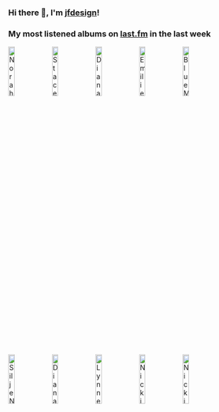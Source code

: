 ### Hi there 👋, I'm [jfdesign](https://blog.jfdesignnet.com)!

### My most listened albums on [last.fm](https://www.last.fm/user/jfdesignnet) in the last week

[<img src='https://lastfm.freetls.fastly.net/i/u/300x300/e3c79547d80c906d1e957b4dc5030679.jpg' width='16%' height='16%' alt='Norah Jones - Come Away With Me (Super Deluxe Edition)'>](https://www.last.fm/music/norah%2bjones/come%2baway%2bwith%2bme%2b%2528super%2bdeluxe%2bedition%2529)&nbsp;
[<img src='https://lastfm.freetls.fastly.net/i/u/300x300/01e9370e5271fb039110cf99d1553558.jpg' width='16%' height='16%' alt='Stacey Kent - Its A Wonderful World'>](https://www.last.fm/music/stacey%2bkent/it%2527s%2ba%2bwonderful%2bworld)&nbsp;
[<img src='https://lastfm.freetls.fastly.net/i/u/300x300/39e21199df494aabb64109a668e9bba6.png' width='16%' height='16%' alt='Diana Krall - The Very Best Of Diana Krall'>](https://www.last.fm/music/diana%2bkrall/the%2bvery%2bbest%2bof%2bdiana%2bkrall)&nbsp;
[<img src='https://lastfm.freetls.fastly.net/i/u/300x300/991a6471e0e3e9b68722dec8ea7673c0.jpg' width='16%' height='16%' alt='Emilie Schiøtt - After the Rain'>](https://www.last.fm/music/emilie%2bschi%25c3%25b8tt/after%2bthe%2brain)&nbsp;
[<img src='https://lastfm.freetls.fastly.net/i/u/300x300/355b87550b617d6cfb6662da7830c4b8.jpg' width='16%' height='16%' alt='Blue Martini Jazz - The Night We Called It A Day'>](https://www.last.fm/music/blue%2bmartini%2bjazz/the%2bnight%2bwe%2bcalled%2bit%2ba%2bday)&nbsp;
<br>
[<img src='https://lastfm.freetls.fastly.net/i/u/300x300/6ee403597a4bc1b5a1d73f871c544caf.jpg' width='16%' height='16%' alt='Silje Nergaard - Silje Nergaard'>](https://www.last.fm/music/silje%2bnergaard/silje%2bnergaard)&nbsp;
[<img src='https://lastfm.freetls.fastly.net/i/u/300x300/a212cd5954433e47ba350a4a3fa22d97.jpg' width='16%' height='16%' alt='Diana Krall - Glad Rag Doll (Deluxe Edition)'>](https://www.last.fm/music/diana%2bkrall/glad%2brag%2bdoll%2b%2528deluxe%2bedition%2529)&nbsp;
[<img src='https://lastfm.freetls.fastly.net/i/u/300x300/18badcd2f84688bf1f8ccbcf46094bf5.jpg' width='16%' height='16%' alt='Lynne Arriale Trio - Chimes of Freedom'>](https://www.last.fm/music/lynne%2barriale%2btrio/chimes%2bof%2bfreedom)&nbsp;
[<img src='https://lastfm.freetls.fastly.net/i/u/300x300/34ebc6013c4455a1488027fc694b18cd.jpg' width='16%' height='16%' alt='Nicki Parrott - Great 70s'>](https://www.last.fm/music/nicki%2bparrott/great%2b70%2527s)&nbsp;
[<img src='https://lastfm.freetls.fastly.net/i/u/300x300/511b55982856be1ba3b7ff6056106dd1.jpg' width='16%' height='16%' alt='Nicki Parrott - Sentimental Journey'>](https://www.last.fm/music/nicki%2bparrott/sentimental%2bjourney)&nbsp;
<br>
